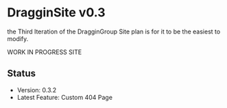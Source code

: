 # DragginSite v0.3
the Third Iteration of the DragginGroup Site
plan is for it to be the easiest to modify.

WORK IN PROGRESS SITE

## Status
- Version: 0.3.2
- Latest Feature: Custom 404 Page